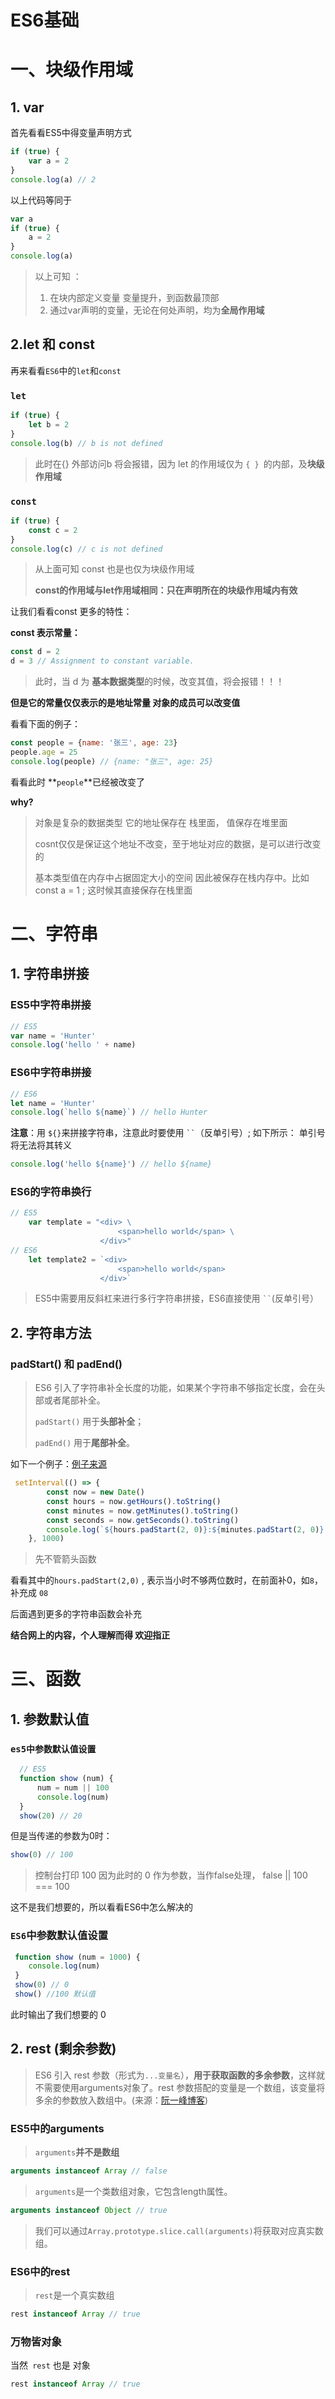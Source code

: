 # ES6基础

# 一、块级作用域

## 1. var

首先看看ES5中得变量声明方式

```javascript
if (true) {
	var a = 2
}
console.log(a) // 2
```

以上代码等同于

```javascript
var a
if (true) {
	a = 2
}
console.log(a)
```

>  以上可知 ：
>
> 1. 在块内部定义变量 变量提升，到函数最顶部
> 2. 通过var声明的变量，无论在何处声明，均为**全局作用域**



## 2.let 和 const

再来看看`ES6`中的`let`和`const`

### `let`

```javascript
if (true) {
	let b = 2
}
console.log(b) // b is not defined
```

>  此时在{} 外部访问b 将会报错，因为 let 的作用域仅为 `{ } `的内部，及**块级作用域**

### `const`

```javascript
if (true) {
	const c = 2
}
console.log(c) // c is not defined
```

> 从上面可知 const 也是也仅为块级作用域
>
> **const的作用域与let作用域相同：只在声明所在的块级作用域内有效**

让我们看看const 更多的特性：

**const 表示常量：**

```javascript
const d = 2
d = 3 // Assignment to constant variable.
```

> 此时，当 d 为 **基本数据类型**的时候，改变其值，将会报错！！！

**但是它的常量仅仅表示的是地址常量 对象的成员可以改变值**

看看下面的例子：

```javascript
const people = {name: '张三', age: 23}
people.age = 25
console.log(people) // {name: "张三", age: 25}
```

看看此时 **`people`**已经被改变了

**why?**

> 对象是复杂的数据类型 它的地址保存在 栈里面， 值保存在堆里面
>
> cosnt仅仅是保证这个地址不改变，至于地址对应的数据，是可以进行改变的
>
> 基本类型值在内存中占据固定大小的空间 因此被保存在栈内存中。比如 const a = 1 ; 这时候其直接保存在栈里面





# 二、字符串

## 1. 字符串拼接

### ES5中字符串拼接

```javascript
// ES5 
var name = 'Hunter'
console.log('hello ' + name)
```

### ES6中字符串拼接

```javascript
// ES6
let name = 'Hunter'
console.log(`hello ${name}`) // hello Hunter
```

**注意**：用 `${}`来拼接字符串，注意此时要使用 ` `` `（反单引号）; 如下所示： 单引号将无法将其转义

```javascript
console.log('hello ${name}') // hello ${name}
```

### ES6的字符串换行

```javascript
// ES5
    var template = "<div> \
                        <span>hello world</span> \
                    </div>"
// ES6
    let template2 = `<div> 
                        <span>hello world</span>
                    </div>`
```

> ES5中需要用反斜杠来进行多行字符串拼接，ES6直接使用 ` `` `(反单引号）



## 2. 字符串方法

### padStart() 和 padEnd()

>  ES6 引入了字符串补全长度的功能，如果某个字符串不够指定长度，会在头部或者尾部补全。
>
>  `padStart()` 用于**头部补全**；
>
>  `padEnd()` 用于**尾部补全**。

如下一个例子：[例子来源](https://www.jianshu.com/p/287e0bb867ae)

```javascript
 setInterval(() => {
        const now = new Date()
        const hours = now.getHours().toString()
        const minutes = now.getMinutes().toString()
        const seconds = now.getSeconds().toString()
        console.log(`${hours.padStart(2, 0)}:${minutes.padStart(2, 0)}:${seconds.padStart(2, 0)}`)
    }, 1000)
```

> 先不管箭头函数

看看其中的`hours.padStart(2,0)` , 表示当小时不够两位数时，在前面补0，如`8`，补充成 `08`

后面遇到更多的字符串函数会补充



  **结合网上的内容，个人理解而得 欢迎指正**



# 三、函数

## 1. 参数默认值

### `es5中参数默认值设置`

```javascript
  // ES5
  function show (num) {
      num = num || 100
      console.log(num)
  }
  show(20) // 20
```

但是当传递的参数为0时：

```javascript
show(0) // 100
```

> 控制台打印 100 
> 因为此时的 0 作为参数，当作false处理， false || 100 === 100

这不是我们想要的，所以看看ES6中怎么解决的

### `ES6`中参数默认值设置

```javascript
 function show (num = 1000) {
 	console.log(num)
 }
 show(0) // 0
 show() //100 默认值
```

此时输出了我们想要的 0

## 2. rest (剩余参数)

> ES6 引入 rest 参数（形式为`...变量名`），**用于获取函数的多余参数**，这样就不需要使用arguments对象了。rest 参数搭配的变量是一个数组，该变量将多余的参数放入数组中。(来源：[阮一峰博客](http://es6.ruanyifeng.com/#docs/function#rest-%E5%8F%82%E6%95%B0))

### ES5中的arguments

>  `arguments`**并不是数组**

```javascript
arguments instanceof Array // false
```

> `arguments`是一个类数组对象，它包含length属性。

```javaScript
arguments instanceof Object // true
```

> 我们可以通过`Array.prototype.slice.call(arguments)`将获取对应真实数组。

### ES6中的rest

> `rest`是一个真实数组

```javascript
rest instanceof Array // true
```

### 万物皆对象

当然` rest` 也是 对象

```javascript
rest instanceof Array // true
```


